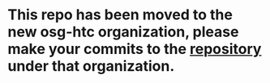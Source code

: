 # This repo has been moved to the new osg-htc organization, please make your commits to the [repository](https://github.com/osg-htc/management) under that organization.
